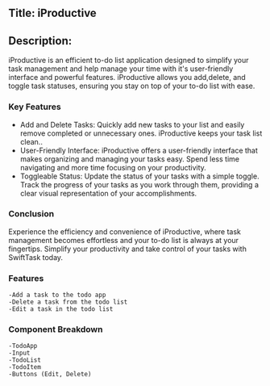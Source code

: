 ## Title: iProductive

## Description: 
iProductive is an efficient to-do list application designed to simplify your task management and help manage your time with it's user-friendly interface and powerful features. iProductive allows you add,delete, and toggle task statuses, ensuring you stay on top of your to-do list with ease.

### Key Features
  * Add and Delete Tasks: Quickly add new tasks to your list and easily remove completed or unnecessary ones. iProductive keeps your task list clean..
  * User-Friendly Interface: iProductive offers a user-friendly interface that makes organizing and managing your tasks easy. Spend less time navigating and more time focusing on your productivity.
  * Toggleable Status: Update the status of your tasks with a simple toggle. Track the progress of your tasks as you work through them, providing a clear visual representation of your accomplishments.

  ### Conclusion
   Experience the efficiency and convenience of iProductive, where task management becomes effortless and your to-do list is always at your fingertips. Simplify your productivity and take control of your tasks with SwiftTask today.

   ### Features
    -Add a task to the todo app
    -Delete a task from the todo list
    -Edit a task in the todo list

   ### Component Breakdown
    -TodoApp
    -Input
    -TodoList
    -TodoItem
    -Buttons (Edit, Delete)